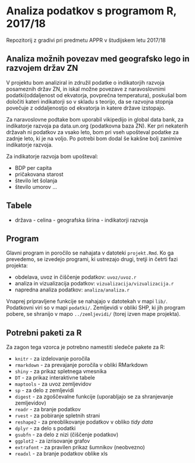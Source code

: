 # Analiza podatkov s programom R, 2017/18

Repozitorij z gradivi pri predmetu APPR v študijskem letu 2017/18

## Analiza možnih povezav med geografsko lego in razvojem držav ZN

V projektu bom analiziral in združil podatke o indikatorjih razvoja posameznih držav ZN, in iskal možne povezave z naravoslovnimi podatki(oddaljenost od ekvatorja, povprečna temperatura), poskušal bom določiti kateri indikatorji so v skladu s teorijo, da se razvojna stopnja povečuje z oddaljenostjo od ekvatorja in katere države izstopajo. 


Za naravoslovne podtake bom uporabil vikipedijo in global data bank, za indikatorje razvoja pa data.un.org (podatkovna baza ZN).
Ker pri nekaterih državah ni podatkov za vsako leto, bom pri vseh upošteval podatke za zadnje leto, ki je na voljo. Po potrebi bom dodal še kakšne bolj zanimive indikatorje razvoja.

Za indikatorje razvoja bom upošteval:

* BDP per capita
* pričakovana starost
* število let šolanja
* število umorov
 ...

## Tabele

* država - celina - geografska širina - indikatorji razvoja 


## Program

Glavni program in poročilo se nahajata v datoteki `projekt.Rmd`. Ko ga prevedemo,
se izvedejo programi, ki ustrezajo drugi, tretji in četrti fazi projekta:

* obdelava, uvoz in čiščenje podatkov: `uvoz/uvoz.r`
* analiza in vizualizacija podatkov: `vizualizacija/vizualizacija.r`
* napredna analiza podatkov: `analiza/analiza.r`

Vnaprej pripravljene funkcije se nahajajo v datotekah v mapi `lib/`. Podatkovni
viri so v mapi `podatki/`. Zemljevidi v obliki SHP, ki jih program pobere, se
shranijo v mapo `../zemljevidi/` (torej izven mape projekta).

## Potrebni paketi za R

Za zagon tega vzorca je potrebno namestiti sledeče pakete za R:

* `knitr` - za izdelovanje poročila
* `rmarkdown` - za prevajanje poročila v obliki RMarkdown
* `shiny` - za prikaz spletnega vmesnika
* `DT` - za prikaz interaktivne tabele
* `maptools` - za uvoz zemljevidov
* `sp` - za delo z zemljevidi
* `digest` - za zgoščevalne funkcije (uporabljajo se za shranjevanje zemljevidov)
* `readr` - za branje podatkov
* `rvest` - za pobiranje spletnih strani
* `reshape2` - za preoblikovanje podatkov v obliko *tidy data*
* `dplyr` - za delo s podatki
* `gsubfn` - za delo z nizi (čiščenje podatkov)
* `ggplot2` - za izrisovanje grafov
* `extrafont` - za pravilen prikaz šumnikov (neobvezno)
* `readxl` - za branje podatkov oblike xls
